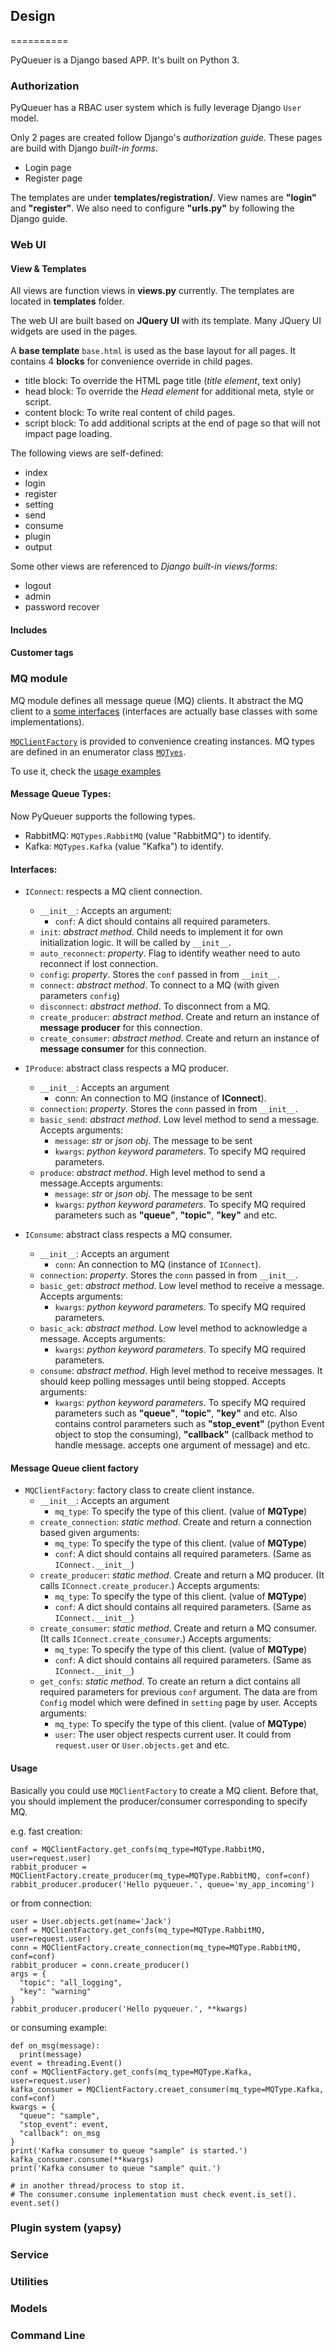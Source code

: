 ## Design
==========

PyQueuer is a Django based APP. It's built on Python 3.

### Authorization 

PyQueuer has a RBAC user system which is fully leverage Django ``User`` model.

Only 2 pages are created follow Django's _authorization guide_. These pages are build with Django _built-in forms_.

* Login page
* Register page

The templates are under **templates/registration/**. View names are **"login"** and **"register"**. We also need to configure **"urls.py"** by following the Django guide.

### Web UI

#### View & Templates

All views are function views in **views.py** currently. The templates are located in **templates** folder.

The web UI are built based on **JQuery UI** with its template. Many JQuery UI widgets are used in the pages.

A **base template** ``base.html`` is used as the base layout for all pages. It contains 4 **blocks** for convenience override in child pages.

* title block: To override the HTML page title (_title element_, text only)
* head block: To override the _Head element_ for additional meta, style or script.
* content block: To write real content of child pages.
* script block: To add additional scripts at the end of page so that will not impact page loading.

The following views are self-defined:

* index
* login
* register
* setting
* send
* consume
* plugin
* output

Some other views are referenced to _Django built-in views/forms_:

* logout
* admin
* password recover

#### Includes

#### Customer tags


### MQ module

MQ module defines all message queue (MQ) clients. It abstract the MQ client to a [some interfaces](#interfaces) (interfaces are actually base classes with some implementations).

 [``MQClientFactory``](#message-queue-client-factory) is provided to convenience creating instances. MQ types are defined in an enumerator class [``MQTyes``](#message-queue-types).

To use it, check the [usage examples](#usage)

#### Message Queue Types:

Now PyQueuer supports the following types.

* RabbitMQ: ``MQTypes.RabbitMQ`` (value "RabbitMQ") to identify. 
* Kafka: ``MQTypes.Kafka`` (value "Kafka") to identify.


#### Interfaces:

* ``IConnect``: respects a MQ client connection.
	* ``__init__``: Accepts an argument:
		*  ``conf``: A dict should contains all required parameters.
	* ``init``: _abstract method_. Child needs to implement it for own initialization logic. It will be called by ``__init__``.
	* ``auto_reconnect``: _property_. Flag to identify weather need to auto reconnect if lost connection.
	* ``config``: _property_. Stores the ``conf`` passed in from ``__init__``.
	* ``connect``: _abstract method_. To connect to a MQ (with given parameters ``config``)
	* ``disconnect``: _abstract method_. To disconnect from a MQ.
	* ``create_producer``: _abstract method_. Create and return an instance of **message producer** for this connection.
	* ``create_consumer``: _abstract method_. Create and return an instance of **message consumer** for this connection.

* ``IProduce``: abstract class respects a MQ producer.
	* ``__init__``: Accepts an argument
		*  conn: An connection to MQ (instance of **IConnect**).
	* ``connection``: _property_. Stores the ``conn`` passed in from ``__init__``.
	* ``basic_send``: _abstract method_. Low level method to send a message. Accepts arguments:
		* ``message``: _str_ or _json obj_. The message to be sent
		* ``kwargs``: _python keyword parameters_. To specify MQ required parameters.
	* ``produce``: _abstract method_. High level method to send a message.Accepts arguments:
		* ``message``: _str_ or _json obj_. The message to be sent
		* ``kwargs``: _python keyword parameters_. To specify MQ required parameters such as **"queue"**, **"topic"**, **"key"** and etc.

* ``IConsume``: abstract class respects a MQ consumer.
	* ``__init__``: Accepts an argument
		*  ``conn``: An connection to MQ (instance of ``IConnect``).
	* ``connection``: _property_. Stores the ``conn`` passed in from ``__init__``.
	* ``basic_get``: _abstract method_. Low level method to receive a message. Accepts arguments:
		* ``kwargs``: _python keyword parameters_. To specify MQ required parameters.
	* ``basic_ack``: _abstract method_. Low level method to acknowledge a message. Accepts arguments:
		* ``kwargs``: _python keyword parameters_. To specify MQ required parameters.
	* ``consume``: _abstract method_. High level method to receive messages. It should keep polling messages until being stopped. Accepts arguments:
		* ``kwargs``: _python keyword parameters_. To specify MQ required parameters such as **"queue"**, **"topic"**, **"key"** and etc. Also contains control parameters such as **"stop_event"** (python Event object to stop the consuming), **"callback"** (callback method to handle message. accepts one argument of message) and etc.

#### Message Queue client factory

* ``MQClientFactory``: factory class to create client instance.
	* ``__init__``: Accepts an argument
		* ``mq_type``: To specify the type of this client. (value of **MQType**)
	* ``create_connection``: _static method_. Create and return a connection based given arguments:
		* ``mq_type``: To specify the type of this client. (value of **MQType**)
		* ``conf``:  A dict should contains all required parameters. (Same as ``IConnect.__init__``)
	* ``create_producer``: _static method_. Create and return a MQ producer. (It calls ``IConnect.create_producer``.) Accepts arguments:
		* ``mq_type``: To specify the type of this client. (value of **MQType**)
		* ``conf``:  A dict should contains all required parameters. (Same as ``IConnect.__init__``)
	* ``create_consumer``: _static method_. Create and return a MQ consumer. (It calls ``IConnect.create_consumer``.) Accepts arguments:
		* ``mq_type``: To specify the type of this client. (value of **MQType**)
		* ``conf``:  A dict should contains all required parameters. (Same as ``IConnect.__init__``)
	* ``get_confs``: _static method_. To create an return a dict contains all required parameters for previous ``conf`` argument. The data are from ``Config`` model which were defined in ``setting`` page by user. Accepts arguments:
		* ``mq_type``: To specify the type of this client. (value of **MQType**)
		* ``user``: The user object respects current user. It could from ``request.user`` or ``User.objects.get`` and etc.
#### Usage

Basically you could use ``MQClientFactory`` to create a MQ client. Before that, you should implement the producer/consumer corresponding to specify MQ.

e.g. fast creation:

	conf = MQClientFactory.get_confs(mq_type=MQType.RabbitMQ, user=request.user)
	rabbit_producer = MQClientFactory.create_producer(mq_type=MQType.RabbitMQ, conf=conf)
	rabbit_producer.producer('Hello pyqueuer.', queue='my_app_incoming')

or from connection:

	user = User.objects.get(name='Jack')
	conf = MQClientFactory.get_confs(mq_type=MQType.RabbitMQ, user=request.user)
	conn = MQClientFactory.create_connection(mq_type=MQType.RabbitMQ, conf=conf)
	rabbit_producer = conn.create_producer()
	args = {
	  "topic": "all_logging",
	  "key": "warning"
	}
	rabbit_producer.producer('Hello pyqueuer.', **kwargs)


or consuming example:
	
	def on_msg(message):
	  print(message)
	event = threading.Event()
	conf = MQClientFactory.get_confs(mq_type=MQType.Kafka, user=request.user)
	kafka_consumer = MQClientFactory.creaet_consumer(mq_type=MQType.Kafka, conf=conf)
	kwargs = {
	  "queue": "sample",
	  "stop_event": event,
	  "callback": on_msg
	}
    print('Kafka consumer to queue "sample" is started.')
	kafka_consumer.consume(**kwargs)
	print('Kafka consumer to queue "sample" quit.')
	
	# in another thread/process to stop it.
	# The consumer.consume inplementation must check event.is_set().
	event.set()



### Plugin system (yapsy)
### Service
### Utilities
### Models
### Command Line
